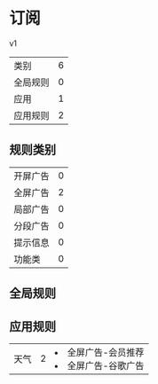 # 订阅

v1

|||
| - |:-:|
|类别|6|
|全局规则|0|
|应用|1|
|应用规则|2|

## 规则类别

|||
| - |:-:|
|开屏广告|0|
|全屏广告|2|
|局部广告|0|
|分段广告|0|
|提示信息|0|
|功能类|0|

## 全局规则



## 应用规则

||||
| - |:-:|-|
|天气|2|<li>全屏广告-会员推荐<li>全屏广告-谷歌广告|
